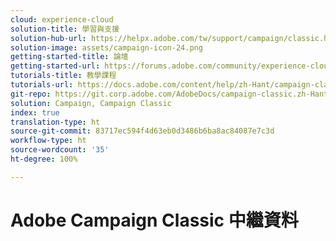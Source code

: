 ```yaml
---
cloud: experience-cloud
solution-title: 學習與支援
solution-hub-url: https://helpx.adobe.com/tw/support/campaign/classic.html
solution-image: assets/campaign-icon-24.png
getting-started-title: 論壇
getting-started-url: https://forums.adobe.com/community/experience-cloud/marketing-cloud/campaign/classic
tutorials-title: 教學課程
tutorials-url: https://docs.adobe.com/content/help/zh-Hant/campaign-classic-learn/tutorials/overview.html
git-repo: https://git.corp.adobe.com/AdobeDocs/campaign-classic.zh-Hant
solution: Campaign, Campaign Classic
index: true
translation-type: ht
source-git-commit: 83717ec594f4d63eb0d3486b6ba8ac84087e7c3d
workflow-type: ht
source-wordcount: '35'
ht-degree: 100%

---
```



# Adobe Campaign Classic 中繼資料
